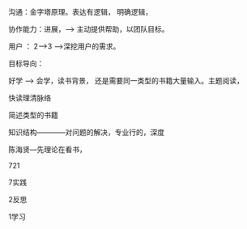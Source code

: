 沟通：金字塔原理。表达有逻辑， 明确逻辑，

协作能力：进展，——> 主动提供帮助，以团队目标。

用户 ： 2-->3  -->深挖用户的需求。

目标导向：

好学 --> 会学，读书背景， 还是需要同一类型的书籍大量输入。主题阅读，

快读理清脉络

简述类型的书籍

知识结构————对问题的解决，专业行的，深度

陈海贤—先理论在看书，

721

7实践

2反思

1学习